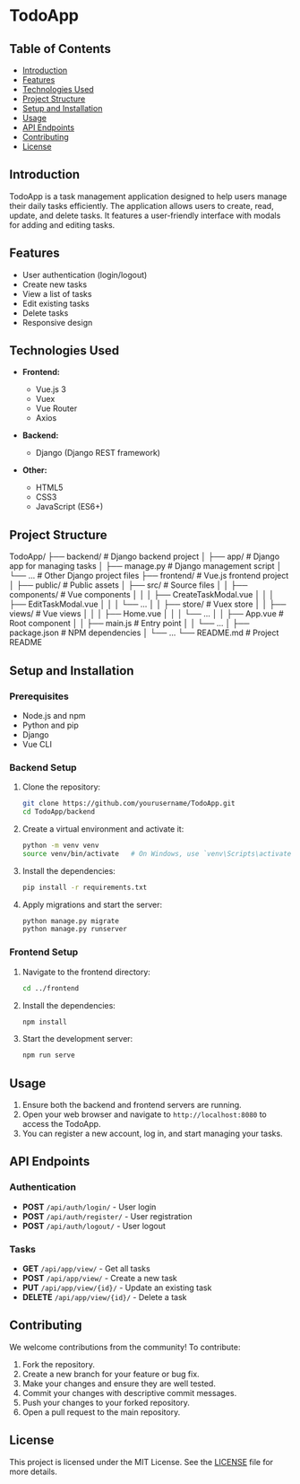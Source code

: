 # TodoApp

## Table of Contents

- [Introduction](#introduction)
- [Features](#features)
- [Technologies Used](#technologies-used)
- [Project Structure](#project-structure)
- [Setup and Installation](#setup-and-installation)
- [Usage](#usage)
- [API Endpoints](#api-endpoints)
- [Contributing](#contributing)
- [License](#license)

## Introduction

TodoApp is a task management application designed to help users manage their daily tasks efficiently. The application allows users to create, read, update, and delete tasks. It features a user-friendly interface with modals for adding and editing tasks.

## Features

- User authentication (login/logout)
- Create new tasks
- View a list of tasks
- Edit existing tasks
- Delete tasks
- Responsive design

## Technologies Used

- **Frontend:**
  - Vue.js 3
  - Vuex
  - Vue Router
  - Axios

- **Backend:**
  - Django (Django REST framework)

- **Other:**
  - HTML5
  - CSS3
  - JavaScript (ES6+)

## Project Structure

TodoApp/
├── backend/                   # Django backend project
│   ├── app/                   # Django app for managing tasks
│   ├── manage.py              # Django management script
│   └── ...                    # Other Django project files
├── frontend/                  # Vue.js frontend project
│   ├── public/                # Public assets
│   ├── src/                   # Source files
│   │   ├── components/        # Vue components
│   │   │   ├── CreateTaskModal.vue
│   │   │   ├── EditTaskModal.vue
│   │   │   └── ...
│   │   ├── store/             # Vuex store
│   │   ├── views/             # Vue views
│   │   │   ├── Home.vue
│   │   │   └── ...
│   │   ├── App.vue            # Root component
│   │   ├── main.js            # Entry point
│   │   └── ...
│   ├── package.json           # NPM dependencies
│   └── ...
└── README.md                  # Project README



## Setup and Installation

### Prerequisites

- Node.js and npm
- Python and pip
- Django
- Vue CLI

### Backend Setup

1. Clone the repository:
    ```sh
    git clone https://github.com/yourusername/TodoApp.git
    cd TodoApp/backend
    ```

2. Create a virtual environment and activate it:
    ```sh
    python -m venv venv
    source venv/bin/activate   # On Windows, use `venv\Scripts\activate`
    ```

3. Install the dependencies:
    ```sh
    pip install -r requirements.txt
    ```

4. Apply migrations and start the server:
    ```sh
    python manage.py migrate
    python manage.py runserver
    ```

### Frontend Setup

1. Navigate to the frontend directory:
    ```sh
    cd ../frontend
    ```

2. Install the dependencies:
    ```sh
    npm install
    ```

3. Start the development server:
    ```sh
    npm run serve
    ```

## Usage

1. Ensure both the backend and frontend servers are running.
2. Open your web browser and navigate to `http://localhost:8080` to access the TodoApp.
3. You can register a new account, log in, and start managing your tasks.

## API Endpoints

### Authentication

- **POST** `/api/auth/login/` - User login
- **POST** `/api/auth/register/` - User registration
- **POST** `/api/auth/logout/` - User logout

### Tasks

- **GET** `/api/app/view/` - Get all tasks
- **POST** `/api/app/view/` - Create a new task
- **PUT** `/api/app/view/{id}/` - Update an existing task
- **DELETE** `/api/app/view/{id}/` - Delete a task

## Contributing

We welcome contributions from the community! To contribute:

1. Fork the repository.
2. Create a new branch for your feature or bug fix.
3. Make your changes and ensure they are well tested.
4. Commit your changes with descriptive commit messages.
5. Push your changes to your forked repository.
6. Open a pull request to the main repository.

## License

This project is licensed under the MIT License. See the [LICENSE](LICENSE) file for more details.
